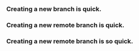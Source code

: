 ### Creating a new branch is quick.
### Creating a new remote branch is quick.
### Creating a new remote branch is so quick.